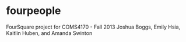 fourpeople
==========

FourSquare project for COMS4170 - Fall 2013
Joshua Boggs, Emily Hsia, Kaitlin Huben, and Amanda Swinton
